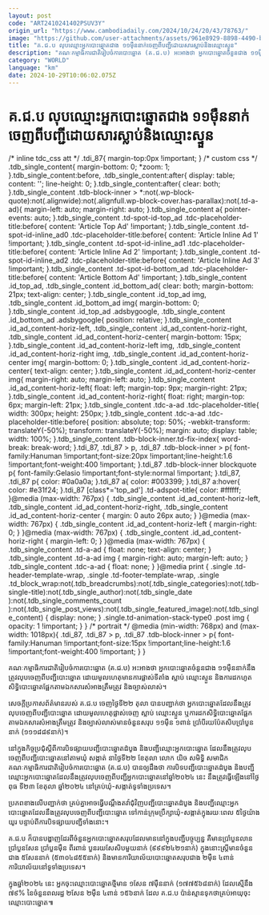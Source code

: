 ```yaml
---
layout: post
code: "ART2410241402PSUV3Y"
origin_url: "https://www.cambodiadaily.com/2024/10/24/20/43/78763/"
image: "https://github.com/user-attachments/assets/961e8929-8898-4490-b7e6-e23884351816"
title: "គ.ជ.ប លុប​ឈ្មោះ​អ្នក​បោះឆ្នោត​ជាង ១១​ម៉ឺន​នាក់​ចេញពី​បញ្ជី​ដោយសារ​ស្លាប់​និង​ឈ្មោះ​ស្ទួន"
description: "គណៈកម្មាធិការ​ជាតិ​រៀបចំ​ការ​បោះឆ្នោត (គ.ជ.ប) អះអាង​ថា អ្នក​បោះឆ្នោត​ចំនួន​ជាង ១១​ម៉ឺន​នាក់​នឹង​ត្រូវ​លុប​ចេញ​ពី​បញ្ជី​បោះឆ្នោត ដោយ​មូលហេតុ​មាន​ការ​ផ្លាស់​ទីតាំង ស្លាប់ ឈ្មោះ​ស្ទួន និង​ការ​ដកហូត​សិទ្ធិ​បោះឆ្នោត​ផ្អែក​តាម​ឯកសារ​សំអាង​ត្រឹមត្រូវ និង​ច្បាស់លាស់។"
category: "WORLD"
language: "km"
date: 2024-10-29T10:06:02.075Z
---
```


# គ.ជ.ប លុប​ឈ្មោះ​អ្នក​បោះឆ្នោត​ជាង ១១​ម៉ឺន​នាក់​ចេញពី​បញ្ជី​ដោយសារ​ស្លាប់​និង​ឈ្មោះ​ស្ទួន

/\* inline tdc\_css att \*/ .tdi\_87{ margin-top:0px !important; } /\* custom css \*/ .tdb\_single\_content{ margin-bottom: 0; \*zoom: 1; }.tdb\_single\_content:before, .tdb\_single\_content:after{ display: table; content: ''; line-height: 0; }.tdb\_single\_content:after{ clear: both; }.tdb\_single\_content .tdb-block-inner > \*:not(.wp-block-quote):not(.alignwide):not(.alignfull.wp-block-cover.has-parallax):not(.td-a-ad){ margin-left: auto; margin-right: auto; }.tdb\_single\_content a{ pointer-events: auto; }.tdb\_single\_content .td-spot-id-top\_ad .tdc-placeholder-title:before{ content: 'Article Top Ad' !important; }.tdb\_single\_content .td-spot-id-inline\_ad0 .tdc-placeholder-title:before{ content: 'Article Inline Ad 1' !important; }.tdb\_single\_content .td-spot-id-inline\_ad1 .tdc-placeholder-title:before{ content: 'Article Inline Ad 2' !important; }.tdb\_single\_content .td-spot-id-inline\_ad2 .tdc-placeholder-title:before{ content: 'Article Inline Ad 3' !important; }.tdb\_single\_content .td-spot-id-bottom\_ad .tdc-placeholder-title:before{ content: 'Article Bottom Ad' !important; }.tdb\_single\_content .id\_top\_ad, .tdb\_single\_content .id\_bottom\_ad{ clear: both; margin-bottom: 21px; text-align: center; }.tdb\_single\_content .id\_top\_ad img, .tdb\_single\_content .id\_bottom\_ad img{ margin-bottom: 0; }.tdb\_single\_content .id\_top\_ad .adsbygoogle, .tdb\_single\_content .id\_bottom\_ad .adsbygoogle{ position: relative; }.tdb\_single\_content .id\_ad\_content-horiz-left, .tdb\_single\_content .id\_ad\_content-horiz-right, .tdb\_single\_content .id\_ad\_content-horiz-center{ margin-bottom: 15px; }.tdb\_single\_content .id\_ad\_content-horiz-left img, .tdb\_single\_content .id\_ad\_content-horiz-right img, .tdb\_single\_content .id\_ad\_content-horiz-center img{ margin-bottom: 0; }.tdb\_single\_content .id\_ad\_content-horiz-center{ text-align: center; }.tdb\_single\_content .id\_ad\_content-horiz-center img{ margin-right: auto; margin-left: auto; }.tdb\_single\_content .id\_ad\_content-horiz-left{ float: left; margin-top: 9px; margin-right: 21px; }.tdb\_single\_content .id\_ad\_content-horiz-right{ float: right; margin-top: 6px; margin-left: 21px; }.tdb\_single\_content .tdc-a-ad .tdc-placeholder-title{ width: 300px; height: 250px; }.tdb\_single\_content .tdc-a-ad .tdc-placeholder-title:before{ position: absolute; top: 50%; -webkit-transform: translateY(-50%); transform: translateY(-50%); margin: auto; display: table; width: 100%; }.tdb\_single\_content .tdb-block-inner.td-fix-index{ word-break: break-word; }.tdi\_87, .tdi\_87 > p, .tdi\_87 .tdb-block-inner > p{ font-family:Hanuman !important;font-size:20px !important;line-height:1.6 !important;font-weight:400 !important; }.tdi\_87 .tdb-block-inner blockquote p{ font-family:Gelasio !important;font-style:normal !important; }.tdi\_87, .tdi\_87 p{ color: #0a0a0a; }.tdi\_87 a{ color: #003399; }.tdi\_87 a:hover{ color: #e31f24; }.tdi\_87 \[class\*='top\_ad'\] .td-adspot-title{ color: #ffffff; }@media (max-width: 767px) { .tdb\_single\_content .id\_ad\_content-horiz-left, .tdb\_single\_content .id\_ad\_content-horiz-right, .tdb\_single\_content .id\_ad\_content-horiz-center { margin: 0 auto 26px auto; } }@media (max-width: 767px) { .tdb\_single\_content .id\_ad\_content-horiz-left { margin-right: 0; } }@media (max-width: 767px) { .tdb\_single\_content .id\_ad\_content-horiz-right { margin-left: 0; } }@media (max-width: 767px) { .tdb\_single\_content .td-a-ad { float: none; text-align: center; } .tdb\_single\_content .td-a-ad img { margin-right: auto; margin-left: auto; } .tdb\_single\_content .tdc-a-ad { float: none; } }@media print { .single .td-header-template-wrap, .single .td-footer-template-wrap, .single .td\_block\_wrap:not(.tdb\_breadcrumbs):not(.tdb\_single\_categories):not(.tdb-single-title):not(.tdb\_single\_author):not(.tdb\_single\_date ):not(.tdb\_single\_comments\_count ):not(.tdb\_single\_post\_views):not(.tdb\_single\_featured\_image):not(.tdb\_single\_content) { display: none; } .single.td-animation-stack-type0 .post img { opacity: 1 !important; } } /\* portrait \*/ @media (min-width: 768px) and (max-width: 1018px){ .tdi\_87, .tdi\_87 > p, .tdi\_87 .tdb-block-inner > p{ font-family:Hanuman !important;font-size:15px !important;line-height:1.6 !important;font-weight:400 !important; } }

គណៈកម្មាធិការ​ជាតិ​រៀបចំ​ការ​បោះឆ្នោត (គ.ជ.ប) អះអាង​ថា អ្នក​បោះឆ្នោត​ចំនួន​ជាង ១១​ម៉ឺន​នាក់​នឹង​ត្រូវ​លុប​ចេញ​ពី​បញ្ជី​បោះឆ្នោត ដោយ​មូលហេតុ​មាន​ការ​ផ្លាស់​ទីតាំង ស្លាប់ ឈ្មោះ​ស្ទួន និង​ការ​ដកហូត​សិទ្ធិ​បោះឆ្នោត​ផ្អែក​តាម​ឯកសារ​សំអាង​ត្រឹមត្រូវ និង​ច្បាស់លាស់។

សេចក្ដី​ប្រកាស​ព័ត៌មាន​របស់ គ.ជ.ប ចេញ​ថ្ងៃទី​២២ តុលា បាន​បញ្ជាក់​ថា អ្នក​បោះឆ្នោត​ដែល​នឹង​ត្រូវ​លុប​ចេញ​ពី​បញ្ជី​បោះឆ្នោត ដោយ​មូលហេតុ​ផ្លាស់​ចេញ ស្លាប់ ឈ្មោះ​ស្ទួន ឬ​ការ​ដក​សិទ្ធិ​បោះឆ្នោត​ផ្អែក​តាម​ឯកសារ​សំអាង​ត្រឹមត្រូវ និង​ច្បាស់លាស់​មាន​ចំនួន​សរុប ១១​ម៉ឺន ១​ពាន់ ប្រាំបី​រយ​ប៉ែតសិប​ប្រាំបួន​នាក់ (១១១៨៨៩​នាក់)។

នៅ​ក្នុង​កិច្ចប្រជុំ​ស្ដីពី​ការ​បិទ​ផ្សាយ​បញ្ជី​បោះឆ្នោត​ដំបូង និង​បញ្ជី​ឈ្មោះ​អ្នក​បោះឆ្នោត ដែល​នឹង​ត្រូវ​លុប​ចេញពី​បញ្ជី​បោះឆ្នោត​នៅ​តាម​ឃុំ សង្កាត់ នា​ថ្ងៃទី​២២ ខែ​តុលា លោក យិច សមិទ្ធិ សមាជិក​គណៈកម្មាធិការ​ជាតិ​រៀបចំ​ការ​បោះឆ្នោត (គ.ជ.ប) បាន​ឲ្យ​ដឹង​ថា ការ​បិទ​បញ្ជី​បោះឆ្នោត​ដំបូង និង​បញ្ជី​ឈ្មោះ​អ្នក​បោះឆ្នោត​ដែល​នឹង​ត្រូវ​លុប​ចេញពី​បញ្ជី​អ្នក​បោះឆ្នោត​នៅ​ឆ្នាំ​២០២៤ នេះ នឹង​ត្រូវ​ធ្វើ​ឡើង​នៅ​ថ្ងៃ​ពុធ ទី​២៣ ខែ​តុលា ឆ្នាំ​២០២៤ នៅ​គ្រប់​ឃុំ-សង្កាត់​ទូទាំង​ប្រទេស។

ប្រភព​ខាងលើ​បញ្ជាក់​ថា គ្រប់​គ្នា​អាច​ធ្វើ​បណ្តឹង​តវ៉ា​ជុំវិញ​បញ្ជី​បោះឆ្នោត​ដំបូង និង​បញ្ជី​ឈ្មោះ​អ្នក​បោះឆ្នោត​ដែល​នឹង​ត្រូវ​លុប​ចេញពី​បញ្ជី​បោះឆ្នោត ទៅ​កាន់​ក្រុមប្រឹក្សា​ឃុំ-សង្កាត់​ក្នុង​រយៈពេល ៥​ថ្ងៃ​យ៉ាង​យូរ បន្ទាប់ពី​ការ​បិទ​ផ្សាយ​បញ្ជី​ទាំងនោះ។

គ.ជ.ប ក៏​បាន​បង្ហាញ​ដែរ​ពី​ចំនួន​អ្នក​បោះឆ្នោត​សរុប​ដែល​មាន​នៅ​ក្នុង​បញ្ជី​បច្ចុប្បន្ន គឺ​មាន​ប្រាំបួន​លាន ប្រាំបួន​សែន ប្រាំបួន​ម៉ឺន ពីរ​ពាន់ បួន​រយ​សែសិប​មួយ​នាក់ (៩៩៩២៤២១​នាក់) ក្នុង​នោះ​ស្ត្រី​មាន​ចំនួន​ជាង ៥​សែន​នាក់ (៥៣០៤៨៥៥​នាក់) និង​មាន​ការិយាល័យ​បោះឆ្នោត​សរុប​ជាង ២​ម៉ឺន ៤​ពាន់​ការិយាល័យ​នៅ​ទូទាំង​ប្រទេស។

ក្នុង​ឆ្នាំ​២០២៤ នេះ អ្នក​ចុះឈ្មោះ​បោះឆ្នោត​ថ្មី​មាន ១​សែន ៧​ម៉ឺន​នាក់ (១៧៧៥៦៨​នាក់) ដែល​ស្មើ​នឹង ៧៩% នៃ​ចំនួន​ពលរដ្ឋ ២​សែន ២​ម៉ឺន ៤​ពាន់ ១៥៦​នាក់ ដែល គ.ជ.ប ប៉ាន់ស្មាន​ទុក​ថា​គ្រប់​អាយុ​ចុះឈ្មោះ​បោះឆ្នោត៕